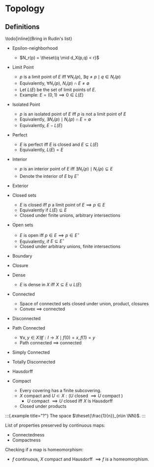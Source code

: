 # Topology

## Definitions

\todo[inline]{Bring in Rudin's list}

- Epsilon-neighborhood
	- $N_r(p) = \theset{q \mid d_X(p,q) < r}$

- Limit Point
	- $p$ is a limit point of $E$ iff $\forall N_r(p),~ \exists q\neq p \mid q \in N_r(p)$
	- Equivalently, $\forall N_r(p),~ N_r(p) \cap E \neq \emptyset$
	- Let $L(E)$ be the set of limit points of $E$.
	- Example: $E = (0,1) \implies 0 \in L(E)$

- Isolated Point
	- $p$ is an isolated point of $E$ iff $p$ is not a limit point of $E$
	- Equivalently, $\exists N_r(p) \mid N_r(p) \cap E = \emptyset$
	- Equivalently, $E - L(E)$

- Perfect
	- $E$ is perfect iff $E$ is closed and $E \subseteq L(E)$
	- Equivalently, $L(E) = E$

- Interior
	- $p$ is an interior point of $E$ iff $\exists N_r(p) \mid N_r(p) \subsetneq E$
	- Denote the interior of $E$ by $E^\circ$

- Exterior

- Closed sets
	- $E$ is closed iff $p$ a limit point of $E \implies p \in E$
	- Equivalently if $L(E) \subseteq E$
	- Closed under finite unions, arbitrary intersections

- Open sets
	- $E$ is open iff $p\in E \implies p \in E^\circ$
	- Equivalently, if $E \subseteq E^\circ$
	- Closed under arbitrary unions, finite intersections

- Boundary

- Closure

- Dense
	- $E$ is dense in $X$ iff $X \subseteq E \cup L(E)$

- Connected
	- Space of connected sets closed under union, product, closures
	- Convex $\implies$ connected

- Disconnected

- Path Connected
	- $\forall x,y \in X \exists f: I \to X \mid f(0) = x, f(1) = y$
	- Path connected $\implies$ connected

- Simply Connected

- Totally Disconnected

- Hausdorff

- Compact
	- Every covering has a finite subcovering.
	- $X$ compact and $U \subset X: (U \text{ closed } \implies U \text{ compact })$
		- $U \text{ compact } \implies U \text{ closed }$ iff $X$ is Hausdorff
	- Closed under products

:::{.example title="?"}
The space $\theset{\frac{1}{n}}_{n\in \NN}$.
:::

List of properties preserved by continuous maps:

- Connectedness
- Compactness

Checking if a map is homeomorphism:

- $f$ continuous, $X$ compact and Hausdorff $\implies f$ is a homeomorphism.
